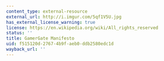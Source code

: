 ```yaml
---
content_type: external-resource
external_url: http://i.imgur.com/5qf1V5U.jpg
has_external_license_warning: true
license: https://en.wikipedia.org/wiki/All_rights_reserved
status: ''
title: GamerGate Manifesto
uid: f515120d-2767-4b9f-aeb0-ddb2580edc1d
wayback_url: ''
---
```

